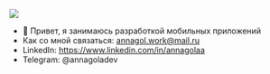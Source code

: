 ![](https://komarev.com/ghpvc/?username=AnnaGola)
- 👋 Привет, я занимаюсь разработкой мобильных приложений
-  Как со мной связаться: annagol.work@mail.ru 
-  LinkedIn: https://www.linkedin.com/in/annagolaa
-  Telegram: @annagoladev
